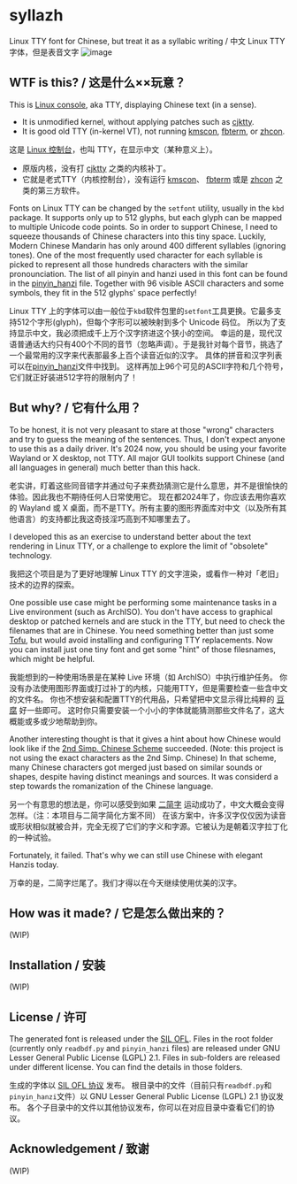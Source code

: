 # syllazh
Linux TTY font for Chinese, but treat it as a syllabic writing / 中文 Linux TTY 字体，但是表音文字
![image](https://github.com/oldherl/syllazh/assets/172495/9b7509ba-86ab-446f-ac61-b19711796110)

## WTF is this? / 这是什么××玩意？
This is [Linux console](https://wiki.archlinux.org/title/Linux_console), aka TTY, displaying Chinese text (in a sense).
- It is unmodified kernel, without applying patches such as [cjktty](https://github.com/zhmars/cjktty-patches).
- It is good old TTY (in-kernel VT), not running [kmscon](http://www.freedesktop.org/wiki/Software/kmscon), [fbterm](https://salsa.debian.org/debian/fbterm), or [zhcon](https://zhcon.sourceforge.net/).
  
这是 [Linux 控制台](https://wiki.archlinux.org/title/Linux_console)，也叫 TTY，在显示中文（某种意义上）。
- 原版内核，没有打 [cjktty](https://github.com/zhmars/cjktty-patches) 之类的内核补丁。
- 它就是老式TTY（内核控制台），没有运行 [kmscon](http://www.freedesktop.org/wiki/Software/kmscon)、 [fbterm](https://salsa.debian.org/debian/fbterm) 或是 [zhcon](https://zhcon.sourceforge.net/) 之类的第三方软件。

Fonts on Linux TTY can be changed by the `setfont` utility, usually in the `kbd` package. It supports only up to 512 glyphs, but each glyph can be mapped to multiple Unicode code points.
So in order to support Chinese, I need to squeeze thousands of Chinese characters into this tiny space.
Luckily, Modern Chinese Mandarin has only around 400 different syllables (ignoring tones).
One of the most frequently used character for each syllable is picked to represent all those hundreds characters with the similar pronounciation.
The list of all pinyin and hanzi used in this font can be found in the [pinyin_hanzi](./pinyin_hanzi) file.
Together with 96 visible ASCII characters and some symbols, they fit in the 512 glyphs' space perfectly!

Linux TTY 上的字体可以由一般位于`kbd`软件包里的`setfont`工具更换。它最多支持512个字形(glyph)，但每个字形可以被映射到多个 Unicode 码位。
所以为了支持显示中文，我必须把成千上万个汉字挤进这个狭小的空间。
幸运的是，现代汉语普通话大约只有400个不同的音节（忽略声调）。于是我针对每个音节，挑选了一个最常用的汉字来代表那最多上百个读音近似的汉字。
具体的拼音和汉字列表可以在[pinyin_hanzi](./pinyin_hanzi)文件中找到。
这样再加上96个可见的ASCII字符和几个符号，它们就正好装进512字符的限制内了！

## But why? / 它有什么用？
To be honest, it is not very pleasant to stare at those "wrong" characters and try to guess the meaning of the sentences. Thus, I don't expect anyone to use this as a daily driver.
It's 2024 now, you should be using your favorite Wayland or X desktop, not TTY. All major GUI toolkits support Chinese (and all languages in general) much better than this hack.

老实讲，盯着这些同音错字并通过句子来费劲猜测它是什么意思，并不是很愉快的体验。因此我也不期待任何人日常使用它。
现在都2024年了，你应该去用你喜欢的 Wayland 或 X 桌面，而不是TTY。所有主要的图形界面库对中文（以及所有其他语言）的支持都比我这奇技淫巧高到不知哪里去了。

I developed this as an exercise to understand better about the text rendering in Linux TTY, or a challenge to explore the limit of "obsolete" technology.

我把这个项目是为了更好地理解 Linux TTY 的文字渲染，或看作一种对「老旧」技术的边界的探索。

One possible use case might be performing some maintenance tasks in a Live environment (such as ArchISO).
You don't have access to graphical desktop or patched kernels and are stuck in the TTY, but need to check the filenames that are in Chinese.
You need something better than just some [Tofu](https://fonts.google.com/knowledge/glossary/tofu), but would avoid installing and configuring TTY replacements.
Now you can install just one tiny font and get some "hint" of those filesnames, which might be helpful.

我能想到的一种使用场景是在某种 Live 环境（如 ArchISO）中执行维护任务。
你没有办法使用图形界面或打过补丁的内核，只能用TTY，但是需要检查一些含中文的文件名。
你也不想安装和配置TTY的代用品，只希望把中文显示得比纯粹的 [豆腐](https://blog.justfont.com/2017/06/font-chat-room-1-noto-serif-cjk/) 好一些即可。
这时你只需要安装一个小小的字体就能猜测那些文件名了，这大概能或多或少地帮助到你。

Another interesting thought is that it gives a hint about how Chinese would look like if the [2nd Simp. Chinese Scheme](https://en.wikipedia.org/wiki/Second_round_of_simplified_Chinese_characters) succeeded.
(Note: this project is not using the exact characters as the 2nd Simp. Chinese)
In that scheme, many Chinese characters got merged just based on similar sounds or shapes, despite having distinct meanings and sources. It was considerd a step towards the romanization of the Chinese language.

另一个有意思的想法是，你可以感受到如果 [二简字](https://zh.wikipedia.org/zh-cn/%E4%BA%8C%E7%AE%80%E5%AD%97) 运动成功了，中文大概会变得怎样。（注：本项目与二简字简化方案不同）
在该方案中，许多汉字仅仅因为读音或形状相似就被合并，完全无视了它们的字义和字源。它被认为是朝着汉字拉丁化的一种试验。

Fortunately, it failed. That's why we can still use Chinese with elegant Hanzis today.

万幸的是，二简字烂尾了。我们才得以在今天继续使用优美的汉字。

## How was it made? / 它是怎么做出来的？
(WIP)

## Installation / 安装
(WIP)

## License / 许可
The generated font is released under the [SIL OFL](./output/OFL.txt).
Files in the root folder (currently only `readbdf.py` and `pinyin_hanzi` files) are released under GNU Lesser General Public License (LGPL) 2.1.
Files in sub-folders are released under different license. You can find the details in those folders.

生成的字体以 [SIL OFL 协议](./output/OFL.txt) 发布。
根目录中的文件（目前只有`readbdf.py`和`pinyin_hanzi`文件）以 GNU Lesser General Public License (LGPL) 2.1 协议发布。
各个子目录中的文件以其他协议发布，你可以在对应目录中查看它们的协议。

## Acknowledgement / 致谢
(WIP)
